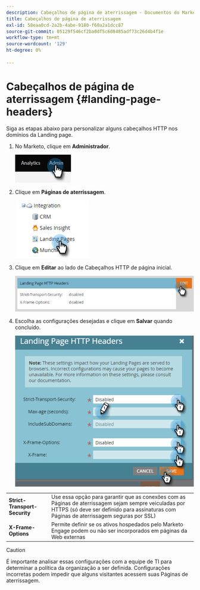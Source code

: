 ```yaml
---
description: Cabeçalhos de página de aterrissagem - Documentos do Marketo - Documentação do produto
title: Cabeçalhos de página de aterrissagem
exl-id: 58eaa0cd-2a2b-4abe-9180-f60a2a1dcc87
source-git-commit: 05129f546cf2ba0df5c608485adf73c26d4b4f1e
workflow-type: tm+mt
source-wordcount: '129'
ht-degree: 0%

---
```


# Cabeçalhos de página de aterrissagem {#landing-page-headers}

Siga as etapas abaixo para personalizar alguns cabeçalhos HTTP nos domínios da Landing page.

1. No Marketo, clique em **Administrador**.

   ![](assets/landing-page-headers-1.png)

1. Clique em **Páginas de aterrissagem**.

   ![](assets/landing-page-headers-2.png)

1. Clique em **Editar** ao lado de Cabeçalhos HTTP de página inicial.

   ![](assets/landing-page-headers-3.png)

1. Escolha as configurações desejadas e clique em **Salvar** quando concluído.

   ![](assets/landing-page-headers-4.png)

<table>
 <tr>
  <td><strong>Strict-Transport-Security</strong></td>
  <td>Use essa opção para garantir que as conexões com as Páginas de aterrissagem sejam sempre veiculadas por HTTPS (só deve ser definido para assinaturas com Páginas de aterrissagem seguras por SSL)</td>
 </tr>
 <tr>
  <td><strong>X-Frame-Options</strong></td>
  <td>Permite definir se os ativos hospedados pelo Marketo Engage podem ou não ser incorporados em páginas da Web externas</td>
 </tr>
</table>

>[!CAUTION]
>
>É importante analisar essas configurações com a equipe de TI para determinar a política da organização a ser definida. Configurações incorretas podem impedir que alguns visitantes acessem suas Páginas de aterrissagem.
